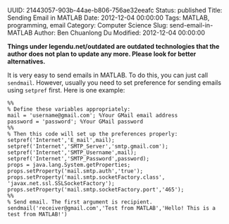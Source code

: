 UUID: 21443057-903b-44ae-b806-756ae32eeafc
Status: published
Title: Sending Email in MATLAB
Date: 2012-12-04 00:00:00
Tags: MATLAB, programming, email
Category: Computer Science
Slug: send-email-in-MATLAB
Author: Ben Chuanlong Du
Modified: 2012-12-04 00:00:00

**Things under legendu.net/outdated are outdated technologies that the author does not plan to update any more. Please look for better alternatives.**


It is very easy to send emails in MATLAB. 
To do this, you can just call `sendmail`. 
However, 
usually you need to set preference for sending emails using `setpref` first. 
Here is one example:

    %%
    % Define these variables appropriately:
    mail = 'username@gmail.com'; %Your GMail email address
    password = 'password'; %Your GMail password
    %%
    % Then this code will set up the preferences properly:
    setpref('Internet','E_mail',mail);
    setpref('Internet','SMTP_Server','smtp.gmail.com');
    setpref('Internet','SMTP_Username',mail);
    setpref('Internet','SMTP_Password',password);
    props = java.lang.System.getProperties;
    props.setProperty('mail.smtp.auth','true');
    props.setProperty('mail.smtp.socketFactory.class', 'javax.net.ssl.SSLSocketFactory');
    props.setProperty('mail.smtp.socketFactory.port','465');
    %%
    % Send email. The first argument is recipient.
    sendmail('receiver@gmail.com','Test from MATLAB','Hello! This is a test from MATLAB!')
            
